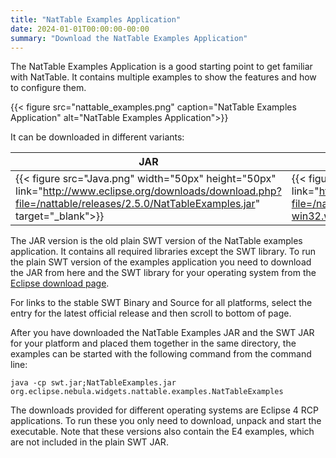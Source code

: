 ```yaml
---
title: "NatTable Examples Application"
date: 2024-01-01T00:00:00-00:00
summary: "Download the NatTable Examples Application"
---
```


The NatTable Examples Application is a good starting point to get familiar with NatTable.
It contains multiple examples to show the features and how to configure them.

{{< figure src="nattable_examples.png" caption="NatTable Examples Application" alt="NatTable Examples Application">}}

It can be downloaded in different variants:

| JAR                                                                                                                                                                             | Windows x86_64                                                                                                                                                                                                                                    | Mac OS                                                                                                                                                                                                                                            | Linux GTK                                                                                                                                                                                                                                      |
| ------------------------------------------------------------------------------------------------------------------------------------------------------------------------------- | ------------------------------------------------------------------------------------------------------------------------------------------------------------------------------------------------------------------------------------------------- | ------------------------------------------------------------------------------------------------------------------------------------------------------------------------------------------------------------------------------------------------- | ---------------------------------------------------------------------------------------------------------------------------------------------------------------------------------------------------------------------------------------------- |
| {{< figure src="Java.png" width="50px" height="50px" link="http://www.eclipse.org/downloads/download.php?file=/nattable/releases/2.5.0/NatTableExamples.jar" target="_blank">}} | {{< figure src="OS_Windows_8.png" width="50px" height="50px" link="http://www.eclipse.org/downloads/download.php?file=/nattable/releases/2.5.0/org.eclipse.nebula.widgets.nattable.examples.e4.product-win32.win32.x86_64.zip" target="_blank">}} | {{< figure src="OS_Apple.png" width="50px" height="50px" link="http://www.eclipse.org/downloads/download.php?file=/nattable/releases/2.5.0/org.eclipse.nebula.widgets.nattable.examples.e4.product-macosx.cocoa.x86_64.tar.gz" target="_blank">}} | {{< figure src="OS_Linux.png" width="50px" height="50px" link="http://www.eclipse.org/downloads/download.php?file=/nattable/releases/2.5.0/org.eclipse.nebula.widgets.nattable.examples.e4.product-linux.gtk.x86_64.tar.gz" target="_blank">}} |

The JAR version is the old plain SWT version of the NatTable examples application. It contains all required libraries except the SWT library. To run the plain SWT version of the examples application you need to download the JAR from here and the SWT library for your operating system from the <a href="http://download.eclipse.org/eclipse/downloads/" target="_blank">Eclipse download page</a>.

For links to the stable SWT Binary and Source for all platforms, select the entry for the latest official release and then scroll to bottom of page.

After you have downloaded the NatTable Examples JAR and the SWT JAR for your platform and placed them together in the same directory, the examples can be started with the following command from the command line:

```
java -cp swt.jar;NatTableExamples.jar org.eclipse.nebula.widgets.nattable.examples.NatTableExamples
```

The downloads provided for different operating systems are Eclipse 4 RCP applications. To run these you only need to download, unpack and start the executable. Note that these versions also contain the E4 examples, which are not included in the plain SWT JAR.